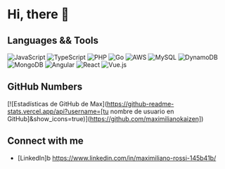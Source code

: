 # Hi, there 👋

## Languages && Tools

![JavaScript](https://img.shields.io/badge/-JavaScript-F7DF1E?style=flat&logo=javascript&logoColor=black)
![TypeScript](https://img.shields.io/badge/-TypeScript-3178C6?style=flat&logo=typescript&logoColor=white)
![PHP](https://img.shields.io/badge/-PHP-777BB4?style=flat&logo=php&logoColor=white)
![Go](https://img.shields.io/badge/-Golang-00ADD8?style=flat&logo=go&logoColor=white)
![AWS](https://img.shields.io/badge/-AWS-232F3E?style=flat&logo=amazon-aws&logoColor=white)
![MySQL](https://img.shields.io/badge/-MySQL-4479A1?style=flat&logo=mysql&logoColor=white)
![DynamoDB](https://img.shields.io/badge/-DynamoDB-4053D6?style=flat&logo=amazon-dynamodb&logoColor=white)
![MongoDB](https://img.shields.io/badge/-MongoDB-47A248?style=flat&logo=mongodb&logoColor=white)
![Angular](https://img.shields.io/badge/-Angular-DD0031?style=flat&logo=angular&logoColor=white)
![React](https://img.shields.io/badge/-React-61DAFB?style=flat&logo=react&logoColor=black)
![Vue.js](https://img.shields.io/badge/-Vue.js-4FC08D?style=flat&logo=vue.js&logoColor=white)

## GitHub Numbers

[![Estadísticas de GitHub de Max](https://github-readme-stats.vercel.app/api?username=[tu nombre de usuario en GitHub]&show_icons=true)](https://github.com/maximilianokaizen])

[//]: # (Puedes personalizar tus estadísticas de GitHub en https://github.com/anuraghazra/github-readme-stats)

## Connect with me

- [LinkedIn]b https://www.linkedin.com/in/maximiliano-rossi-145b41b/

